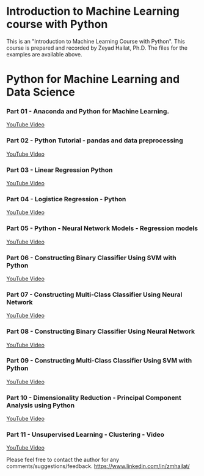 # Introduction to Machine Learning course with Python
This is an "Introduction to Machine Learning Course with Python". This course is prepared and recorded by Zeyad Hailat, Ph.D.
The files for the examples are available above.

# Python for Machine Learning and Data Science

### Part 01 - Anaconda and Python for Machine Learning.
[YouTube Video](https://www.youtube.com/watch?v=1mtmbjDc0mw&list=PLcfzmIJxFAppcrFXvjuG-jKM-oBHj6tu4&index=1)


### Part 02 - Python Tutorial - pandas and data preprocessing
[YouTube Video](https://www.youtube.com/watch?v=b0oTpOq27o4&list=PLcfzmIJxFAppcrFXvjuG-jKM-oBHj6tu4&index=2)


### Part 03 - Linear Regression Python
[YouTube Video](https://www.youtube.com/watch?v=nEMNHFyVAaI&list=PLcfzmIJxFAppcrFXvjuG-jKM-oBHj6tu4&index=3)

### Part 04 - Logistice Regression - Python
[YouTube Video](https://www.youtube.com/watch?v=fm-WSWCcQfE&list=PLcfzmIJxFAppcrFXvjuG-jKM-oBHj6tu4&index=4)

### Part 05 - Python - Neural Network Models - Regression models
[YouTube Video](https://www.youtube.com/watch?v=2p-dM0czPEw&list=PLcfzmIJxFAppcrFXvjuG-jKM-oBHj6tu4&index=5)

### Part 06 - Constructing Binary Classifier Using SVM with Python
[YouTube Video](https://www.youtube.com/watch?v=YiErsgx-7Tk&list=PLcfzmIJxFAppcrFXvjuG-jKM-oBHj6tu4&index=8)


### Part 07 - Constructing Multi-Class Classifier Using Neural Network
[YouTube Video](https://www.youtube.com/watch?v=2WdPdE2hq78&list=PLcfzmIJxFAppcrFXvjuG-jKM-oBHj6tu4&index=9)


### Part 08 - Constructing Binary Classifier Using Neural Network
[YouTube Video](https://www.youtube.com/watch?v=4ZhnXxfW8WQ&list=PLcfzmIJxFAppcrFXvjuG-jKM-oBHj6tu4&index=6)

### Part 09 - Constructing Multi-Class Classifier Using SVM with Python
[YouTube Video](https://www.youtube.com/watch?v=Zj1CoJk2feE&list=PLcfzmIJxFAppcrFXvjuG-jKM-oBHj6tu4&index=7)


### Part 10 - Dimensionality Reduction - Principal Component Analysis using Python
[YouTube Video](https://www.youtube.com/watch?v=TZv46JQulWw&list=PLcfzmIJxFAppcrFXvjuG-jKM-oBHj6tu4&index=10)

### Part 11 - Unsupervised Learning - Clustering - Video
[YouTube Video](https://www.youtube.com/watch?v=b519wHt28_E&list=PLcfzmIJxFAppcrFXvjuG-jKM-oBHj6tu4&index=11)



Please feel free to contact the author for any comments/suggestions/feedback.
https://www.linkedin.com/in/zmhailat/













